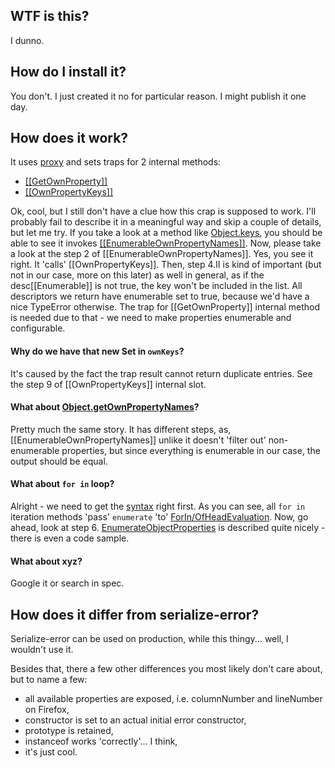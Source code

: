 ## WTF is this?
I dunno.

## How do I install it?

You don't. I just created it no for particular reason. I might publish it one day. 

## How does it work?
It uses [proxy](https://tc39.es/ecma262/#sec-proxy-object-internal-methods-and-internal-slots) and sets traps for 2 internal methods:
-  [[[GetOwnProperty]]](https://tc39.es/ecma262/#sec-proxy-object-internal-methods-and-internal-slots-getownproperty-p) 
-  [[[OwnPropertyKeys]]](https://tc39.es/ecma262/#sec-proxy-object-internal-methods-and-internal-slots-ownpropertykeys) 

Ok, cool, but I still don't have a clue how this crap is supposed to work.
I'll probably fail to describe it in a meaningful way and skip a couple of details, but let me try.
If you take a look at a method like [Object.keys](https://tc39.es/ecma262/#sec-object.keys), you should be able to see it invokes [[[EnumerableOwnPropertyNames]]](http.s://tc39.es/ecma262/#sec-enumerableownpropertynames).
Now, please take a look at the step 2 of [[EnumerableOwnPropertyNames]]. Yes, you see it right. It 'calls' [[OwnPropertyKeys]].
Then, step 4.II is kind of important (but not in our case, more on this later) as well in general, as if the desc[[Enumerable]] is not true, the key won't be included in the list.
All descriptors we return have enumerable set to true, because we'd have a nice TypeError otherwise.
The trap for [[GetOwnProperty]] internal method is needed due to that - we need to make properties enumerable and configurable. 

#### Why do we have that new Set in `ownKeys`?
It's caused by the fact the trap result cannot return duplicate entries. See the step 9 of [[OwnPropertyKeys]] internal slot.

#### What about [Object.getOwnPropertyNames](https://tc39.es/ecma262/#sec-object.getownpropertynames)?
Pretty much the same story. It has different steps, as, [[EnumerableOwnPropertyNames]] unlike it doesn't 'filter out' non-enumerable properties, but since everything is enumerable in our case, the output should be equal.

#### What about `for in` loop?
Alright - we need to get the [syntax]([https://tc39.es/ecma262/#sec-for-in-and-for-of-statements-runtime-semantics-labelledevaluation]) right first.
As you can see, all `for in` iteration methods 'pass' `enumerate` 'to' [ForIn/OfHeadEvaluation](https://tc39.es/ecma262/#sec-runtime-semantics-forin-div-ofheadevaluation-tdznames-expr-iterationkind).
Now, go ahead, look at step 6. [EnumerateObjectProperties](https://tc39.es/ecma262/#sec-enumerate-object-properties) is described quite nicely - there is even a code sample.

#### What about xyz?
Google it or search in spec.

## How does it differ from serialize-error?
Serialize-error can be used on production, while this thingy... well, I wouldn't use it.

Besides that, there a few other differences you most likely don't care about, but to name a few: 
    
- all available properties are exposed, i.e. columnNumber and lineNumber on Firefox,
- constructor is set to an actual initial error constructor,
- prototype is retained,
- instanceof works 'correctly'... I think,
- it's just cool.




